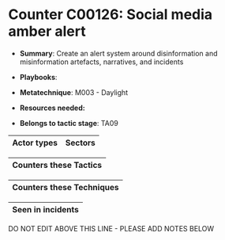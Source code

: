 # Counter C00126: Social media amber alert

* **Summary**: Create an alert system around disinformation and misinformation artefacts, narratives, and incidents

* **Playbooks**: 

* **Metatechnique**: M003 - Daylight

* **Resources needed:** 

* **Belongs to tactic stage**: TA09


| Actor types | Sectors |
| ----------- | ------- |



| Counters these Tactics |
| ---------------------- |



| Counters these Techniques |
| ------------------------- |



| Seen in incidents |
| ----------------- |


DO NOT EDIT ABOVE THIS LINE - PLEASE ADD NOTES BELOW
